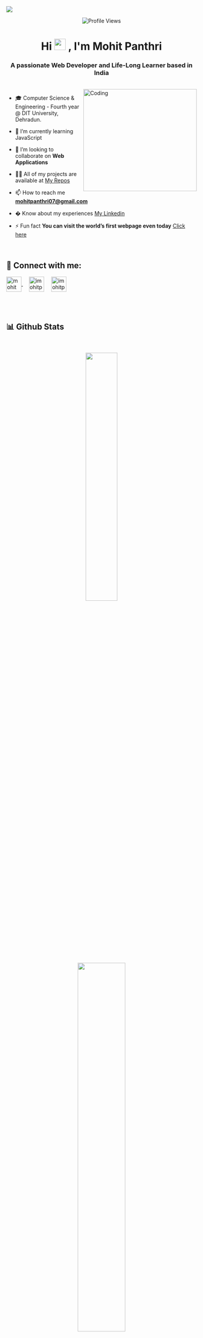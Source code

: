 <img align="center" src="https://user-images.githubusercontent.com/99413629/212354977-f1982553-e8c9-4fd8-8605-b06907901eec.gif">

<div align=center>
      
![Profile Views](https://komarev.com/ghpvc/?username=mohitpanthri&color=219ebc&style=flat)

</div>

<!-- <h1 align="center">Hi 👋, I'm Mohit Panthri</h1> -->

<div align="center"> 
<h1> Hi <img src="https://user-images.githubusercontent.com/99413629/212355689-3911cc66-da6d-4432-abfb-864fdaf544c3.gif" width="30"> , I'm Mohit Panthri </h1>
</div>

<h3 align="center">A passionate Web Developer and Life-Long Learner based in India</h3>
<br>

<img align="right" alt="Coding" height="270" width="300" src="https://user-images.githubusercontent.com/99413629/212356179-72d0d750-710a-4077-8c79-34b55d6eb954.gif">

- 🎓 Computer Science & Engineering - Fourth year @ DIT University, Dehradun.

- 🌱 I’m currently learning JavaScript

- 👯 I’m looking to collaborate on **Web Applications**

- 👨‍💻 All of my projects are available at [My Repos](https://github.com/mohitpanthri?tab=repositories)

- 📫 How to reach me **mohitpanthri07@gmail.com**

- � Know about my experiences [My Linkedin](https://www.linkedin.com/in/mohit-panthri-a36045210/)

- ⚡ Fun fact **You can visit the world’s first webpage even today** [Click here](http://info.cern.ch/hypertext/WWW/TheProject.html)

<br>

<h2 align="left"> 💬 <b>Connect with me:</b></h2>

<p align="left">
<a href="https://www.linkedin.com/in/mohit-panthri-a36045210/" target="blank"><img align="center" src="https://user-images.githubusercontent.com/99413629/212359457-7cec5290-c241-4959-90e4-2856d94eb57a.svg" alt="mohit panthri" height="40" width="40" />
</a>
&nbsp; &nbsp;
<a href="https://www.instagram.com/imohitpanthri" target="blank"><img align="center" src="https://user-images.githubusercontent.com/99413629/212359076-10c5cec2-4754-402c-bfc7-054ea0ec2dca.svg" alt="imohitpanthri" height="40" width="40" /></a>
&nbsp; &nbsp;
<a href="https://twitter.com/imohitpanthri" target="blank"><img align="center" src="https://github.com/mohitpanthri/mohitpanthri/assets/99413629/82bcc3dc-30bd-48bc-bcd4-2b9987d6dd82" alt="imohitpanthri" height="40" width="40" /></a>
<!-- <a href="https://leetcode.com/mohitpanthri" target="blank"><img align="center" src="svg/Social/leet-code.svg" alt="mohitpanthri" height="30" width="40" /></a> -->
</p>

<br>

<!-- <div align="left">
<h3><b>Now Playing On Spotify:</b>🎧</h3>

[![spotify-github-profile](https://spotify-github-profile.vercel.app/api/view?uid=xw58synoluwd6fcs679a7q6fh&cover_image=true&theme=novatorem&bar_color=ffffff&bar_color_cover=false)](https://spotify-github-profile.vercel.app/api/view?uid=xw58synoluwd6fcs679a7q6fh&redirect=true)
<div> -->
<br>

<h2 align="left"><b>📊 Github Stats</b></h2>
<br>

<p align="center">
      <img width="41%"
        src="https://github-readme-stats.vercel.app/api/top-langs/?username=mohitpanthri&layout=compact&theme=highcontrast"
      />
    </p>
    
<p align="center">
<img width="50%"
src="https://github-readme-streak-stats.herokuapp.com/?user=mohitpanthri&currStreakNum=2FD3EB&fire=pink&sideLabels=F00&theme=highcontrast&sideLabels=f77f00"
      />
<br><br>
</p>

<div align="center">

<h2 align="left"><b>🧑‍💻 Tech Stack</b></h2>
<br>

<img width="80px" src="https://github.com/mohitpanthri/mohitpanthri/assets/99413629/13fd39c1-87e3-4f18-8e3c-fdd1cbe69308)" />
&nbsp;
<img width="70px"  src="https://github.com/mohitpanthri/mohitpanthri/assets/99413629/5799bdbc-bf5a-4a97-ae8d-26fe446a6e01" />
&nbsp;
<img width="70px"  src="https://github.com/mohitpanthri/mohitpanthri/assets/99413629/22885a48-8b43-4a40-af66-92412e3fb34f" />
&nbsp;
<img width="70px"  src="https://github.com/mohitpanthri/mohitpanthri/assets/99413629/8a582639-e0b9-4f0f-ad7d-ba032546f184" />
&nbsp;
<img width="70px"  src="https://github.com/mohitpanthri/mohitpanthri/assets/99413629/62360093-3e9c-4cf0-85ad-90c5a9cbbf5b" />
&nbsp;
<img width="70px"  src="https://github.com/mohitpanthri/mohitpanthri/assets/99413629/825ac57b-c248-4523-b40c-1ea57eb69e91" />
&nbsp;
<img width="70px"  src="https://github.com/mohitpanthri/mohitpanthri/assets/99413629/d3cd1cb5-8fbe-4f79-b699-3afbe45cf642" />
&nbsp;
<img width="70px"  src="https://github.com/mohitpanthri/mohitpanthri/assets/99413629/c8c04f75-5375-4289-bb34-e37aee9b3859" />
&nbsp;
<img width="70px"  src="https://github.com/mohitpanthri/mohitpanthri/assets/99413629/df6bd6ee-d61e-4d65-8f74-9b1b4472790b" />

<h2></h2>
</div>


<br>

<p align="center">🎀 Contributions (<a href="https://guides.github.com/introduction/flow" title="GitHub flow">GitHub Flow</a>), 🔥 issues, and 🥮 feature requests are most welcome!</p>

<p align="center">💙 If you like my projects, Give them ⭐ and Share it with friends!</p>
</p>
<p align="center">Made with ❤️ by yours truly</p>

<br>

<div align="center">

[![Typing SVG](https://readme-typing-svg.herokuapp.com?font=arial&size=30&color=CBC0D3&background=1982C400&center=true&lines=%E2%9A%A1%EF%B8%8FStay+awesome!%E2%9A%A1%EF%B8%8F;%E2%9D%A4%EF%B8%8F+Have+a+nice+day+%E2%9D%A4%EF%B8%8F)](https://git.io/typing-svg)

</div>

<p align="center"> <img src="https://user-images.githubusercontent.com/99413629/212357396-fe1a483f-6269-43ea-bfe9-06099f7c0c87.svg" alt="wave svg" />
</p>
